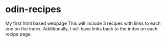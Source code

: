 # odin-recipes
My first html based webpage
This will include 3 recipes with links to each one on the index.
Additionally, I will have links back to the index on each recipe page.
